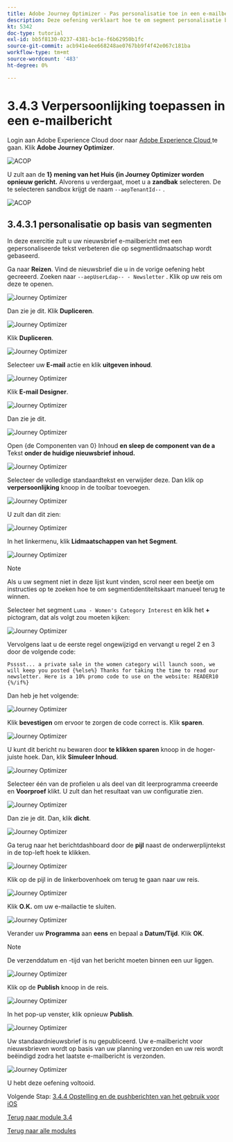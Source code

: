 ```yaml
---
title: Adobe Journey Optimizer - Pas personalisatie toe in een e-mailbericht
description: Deze oefening verklaart hoe te om segment personalisatie binnen een e-mailinhoud te gebruiken
kt: 5342
doc-type: tutorial
exl-id: bb5f8130-0237-4381-bc1e-f6b62950b1fc
source-git-commit: acb941e4ee668248ae0767bb9f4f42e067c181ba
workflow-type: tm+mt
source-wordcount: '483'
ht-degree: 0%

---
```


# 3.4.3 Verpersoonlijking toepassen in een e-mailbericht

Login aan Adobe Experience Cloud door naar [ Adobe Experience Cloud ](https://experience.adobe.com) te gaan. Klik **Adobe Journey Optimizer**.

![ ACOP ](./../../../modules/ajo-b2c/module3.2/images/acophome.png)

U zult aan de **1} mening van het Huis {in Journey Optimizer worden opnieuw gericht.** Alvorens u verdergaat, moet u a **zandbak** selecteren. De te selecteren sandbox krijgt de naam ``--aepTenantId--`` .

![ ACOP ](./../../../modules/ajo-b2c/module3.2/images/acoptriglp.png)

## 3.4.3.1 personalisatie op basis van segmenten

In deze exercitie zult u uw nieuwsbrief e-mailbericht met een gepersonaliseerde tekst verbeteren die op segmentlidmaatschap wordt gebaseerd.

Ga naar **Reizen**. Vind de nieuwsbrief die u in de vorige oefening hebt gecreeerd. Zoeken naar `--aepUserLdap-- - Newsletter` . Klik op uw reis om deze te openen.

![ Journey Optimizer ](./images/sbp1.png)

Dan zie je dit. Klik **Dupliceren**.

![ Journey Optimizer ](./images/sbp2.png)

Klik **Dupliceren**.

![ Journey Optimizer ](./images/sbp3.png)

Selecteer uw **E-mail** actie en klik **uitgeven inhoud**.

![ Journey Optimizer ](./images/sbp3a.png)

Klik **E-mail Designer**.

![ Journey Optimizer ](./images/sbp4.png)

Dan zie je dit.

![ Journey Optimizer ](./images/sbp5.png)

Open {de Componenten van 0} Inhoud **en sleep de component van de a** Tekst **onder de huidige nieuwsbrief inhoud.**

![ Journey Optimizer ](./images/sbp6.png)

Selecteer de volledige standaardtekst en verwijder deze. Dan klik op **verpersoonlijking** knoop in de toolbar toevoegen.

![ Journey Optimizer ](./images/sbp7.png)

U zult dan dit zien:

![ Journey Optimizer ](./images/seg1.png)

In het linkermenu, klik **Lidmaatschappen van het Segment**.

![ Journey Optimizer ](./images/seg2.png)

>[!NOTE]
>
>Als u uw segment niet in deze lijst kunt vinden, scrol neer een beetje om instructies op te zoeken hoe te om segmentidentiteitskaart manueel terug te winnen.

Selecteer het segment `Luma - Women's Category Interest` en klik het **+** pictogram, dat als volgt zou moeten kijken:

![ Journey Optimizer ](./images/seg3.png)

Vervolgens laat u de eerste regel ongewijzigd en vervangt u regel 2 en 3 door de volgende code:

``
    Psssst... a private sale in the women category will launch soon, we will keep you posted
{%else%}
    Thanks for taking the time to read our newsletter. Here is a 10% promo code to use on the website: READER10
{%/if%}
``

Dan heb je het volgende:

![ Journey Optimizer ](./images/seg4.png)

Klik **bevestigen** om ervoor te zorgen de code correct is. Klik **sparen**.

![ Journey Optimizer ](./images/sbp8.png)

U kunt dit bericht nu bewaren door **te klikken sparen** knoop in de hoger-juiste hoek. Dan, klik **Simuleer Inhoud**.

![ Journey Optimizer ](./images/sbp9.png)

Selecteer één van de profielen u als deel van dit leerprogramma creeerde en **Voorproef** klikt. U zult dan het resultaat van uw configuratie zien.

![ Journey Optimizer ](./images/sbp10.png)

Dan zie je dit. Dan, klik **dicht**.

![ Journey Optimizer ](./images/sbp10fff.png)

Ga terug naar het berichtdashboard door de **pijl** naast de onderwerplijntekst in de top-left hoek te klikken.

![ Journey Optimizer ](./images/sbp11.png)

Klik op de pijl in de linkerbovenhoek om terug te gaan naar uw reis.

![ Journey Optimizer ](./images/oc79afff.png)

Klik **O.K.** om uw e-mailactie te sluiten.

![ Journey Optimizer ](./images/oc79bfff.png)

Verander uw **Programma** aan **eens** en bepaal a **Datum/Tijd**. Klik **OK**.

>[!NOTE]
>
>De verzenddatum en -tijd van het bericht moeten binnen een uur liggen.

![ Journey Optimizer ](./images/sbp18.png)

Klik op de **Publish** knoop in de reis.

![ Journey Optimizer ](./images/sbp19.png)

In het pop-up venster, klik opnieuw **Publish**.

![ Journey Optimizer ](./images/sbp20.png)

Uw standaardnieuwsbrief is nu gepubliceerd. Uw e-mailbericht voor nieuwsbrieven wordt op basis van uw planning verzonden en uw reis wordt beëindigd zodra het laatste e-mailbericht is verzonden.

![ Journey Optimizer ](./images/sbp20fff.png)

U hebt deze oefening voltooid.

Volgende Stap: [ 3.4.4 Opstelling en de pushberichten van het gebruik voor iOS ](./ex4.md)

[Terug naar module 3.4](./journeyoptimizer.md)

[Terug naar alle modules](../../../overview.md)
